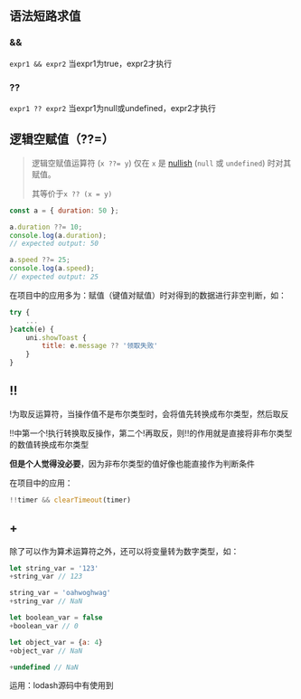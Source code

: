 ## 语法短路求值

### &&

`expr1 && expr2` 当expr1为true，expr2才执行

### ??

`expr1 ?? expr2` 当expr1为null或undefined，expr2才执行

## 逻辑空赋值（??=）

> 逻辑空赋值运算符 (`x ??= y`) 仅在 `x` 是 [nullish](https://developer.mozilla.org/zh-CN/docs/Glossary/Nullish) (`null` 或 `undefined`) 时对其赋值。
>
> 其等价于`x ?? (x = y)`

```javascript
const a = { duration: 50 };

a.duration ??= 10;
console.log(a.duration);
// expected output: 50

a.speed ??= 25;
console.log(a.speed);
// expected output: 25
```

在项目中的应用多为：赋值（键值对赋值）时对得到的数据进行非空判断，如：

```javascript
try {
    ...
}catch(e) {
    uni.showToast {
        title: e.message ?? '领取失败'
    }
}
```

## !!

!为取反运算符，当操作值不是布尔类型时，会将值先转换成布尔类型，然后取反

!!中第一个!执行转换取反操作，第二个!再取反，则!!的作用就是直接将非布尔类型的数值转换成布尔类型

**但是个人觉得没必要**，因为非布尔类型的值好像也能直接作为判断条件

在项目中的应用：

```javascript
!!timer && clearTimeout(timer)
```

## +

除了可以作为算术运算符之外，还可以将变量转为数字类型，如：

```javascript
let string_var = '123'
+string_var // 123

string_var = 'oahwoghwag'
+string_var // NaN

let boolean_var = false
+boolean_var // 0

let object_var = {a: 4}
+object_var // NaN

+undefined // NaN
```

运用：lodash源码中有使用到
